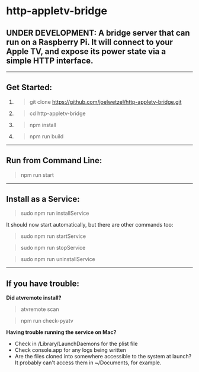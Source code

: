 # http-appletv-bridge

## UNDER DEVELOPMENT: A bridge server that can run on a Raspberry Pi.  It will connect to your Apple TV, and expose its power state via a simple HTTP interface.

-----

## Get Started:

1. >git clone https://github.com/joelwetzel/http-appletv-bridge.git
2. >cd http-appletv-bridge
3. >npm install
4. >npm run build

-----

## Run from Command Line:

>npm run start

_____

## Install as a Service:

>sudo npm run installService

It should now start automatically, but there are other commands too:

>sudo npm run startService

>sudo npm run stopService

>sudo npm run uninstallService

-----

## If you have trouble:

**Did atvremote install?**

>atvremote scan

>npm run check-pyatv

**Having trouble running the service on Mac?**
- Check in /Library/LaunchDaemons for the plist file
- Check console.app for any logs being written
- Are the files cloned into somewhere accessible to the system at launch?  It probably can't access them in ~/Documents, for example.
